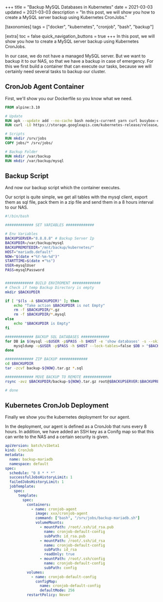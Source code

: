 +++
title = "Backup MySQL Databases in Kubernetes"
date = 2021-03-03
updated = 2021-03-03
description = "In this post, we will show you how to create a MySQL server backup using Kubernetes CronJobs."

[taxonomies]
tags = ["docker", "kubernetes", "cronjob", "bash", "backup"]

[extra]
toc = false
quick_navigation_buttons = true
+++
In this post, we will show you how to create a MySQL server backup using Kubernetes CronJobs.

In our case, we do not have a managed MySQL server. But we want to backup it to our NAS, so that we have a backup in case of emergency.
For this we first build a container that can execute our tasks, because we will certainly need several tasks to backup our cluster.

## CronJob Agent Container

First, we'll show you our Dockerfile so you know what we need.

```Dockerfile
FROM alpine:3.10

# Update
RUN apk --update add --no-cache bash nodejs-current yarn curl busybox-extras vim rsync git mysql-client openssh-client
RUN curl -LO https://storage.googleapis.com/kubernetes-release/release/v1.18.0/bin/linux/amd64/kubectl && chmod +x ./kubectl && mv ./kubectl /usr/local/bin/kubectl

# Scripts
RUN mkdir /srv/jobs
COPY jobs/* /srv/jobs/

# Backup Folder
RUN mkdir /var/backup
RUN mkdir /var/backup/mysql
```

## Backup Script

And now our backup script which the container executes.

Our script is quite simple, we get all tables with the mysql client, export them as sql file, pack them in a zip file and send them in a 8 hours interval to our NAS.

```bash
#!/bin/bash

############# SET VARIABLES #############

# Env Variables
BACKUPSERVER="8.8.8.8" # Backup Server Ip
BACKUPDIR=/var/backup/mysql
BACKUPREMOTEDIR="/mnt/backup/kubernetes/"
HOST="mariadb.default"
NOW="$(date +"%Y-%m-%d")"
STARTTIME=$(date +"%s")
USER=mysqlUser
PASS=mysqlPassword


############# BUILD ENVIROMENT #############
# Check if temp Backup Directory is empty
mkdir $BACKUPDIR

if [ "$(ls -A $BACKUPDIR)" ]; then
    echo "Take action $BACKUPDIR is not Empty"
    rm -f $BACKUPDIR/*.gz
    rm -f $BACKUPDIR/*.mysql
else
    echo "$BACKUPDIR is Empty"
fi

############# BACKUP SQL DATABASES #############
for DB in $(mysql -u$USER -p$PASS -h $HOST -e 'show databases' -s --skip-column-names); do
    mysqldump -u$USER -p$PASS -h $HOST --lock-tables=false $DB > "$BACKUPDIR/$DB.sql";
done

############# ZIP BACKUP #############
cd $BACKUPDIR
tar -zcvf backup-${NOW}.tar.gz *.sql

############# MOVE BACKUP TO REMOTE #############
rsync -avz $BACKUPDIR/backup-${NOW}.tar.gz root@$BACKUPSERVER:$BACKUPREMOTEDIR

# done
```

## Kubernetes CronJob Deployment

Finally we show you the kubernetes deployment for our agent.

In the deployment, our agent is defined as a CronJob that runs every 8 hours.
In addition, we have added an SSH key as a Conifg map so that this can write to the NAS and a certain security is given.

```yaml
apiVersion: batch/v1beta1
kind: CronJob
metadata:
  name: backup-mariadb
  namespace: default
spec:
  schedule: "0 8 * * *"
  successfulJobsHistoryLimit: 1
  failedJobsHistoryLimit: 1
  jobTemplate:
    spec:
      template:
        spec:
          containers:
            - name: cronjob-agent
              image: xxx/cronjob-agent
              command: ["bash", "/srv/jobs/backup-mariadb.sh"]
              volumeMounts:
                - mountPath: /root/.ssh/id_rsa.pub
                  name: cronjob-default-config
                  subPath: id_rsa.pub
                - mountPath: /root/.ssh/id_rsa
                  name: cronjob-default-config
                  subPath: id_rsa
                  readOnly: true
                - mountPath: /root/.ssh/config
                  name: cronjob-default-config
                  subPath: config
          volumes:
            - name: cronjob-default-config
              configMap:
                name: cronjob-default-config
                defaultMode: 256
          restartPolicy: Never
```